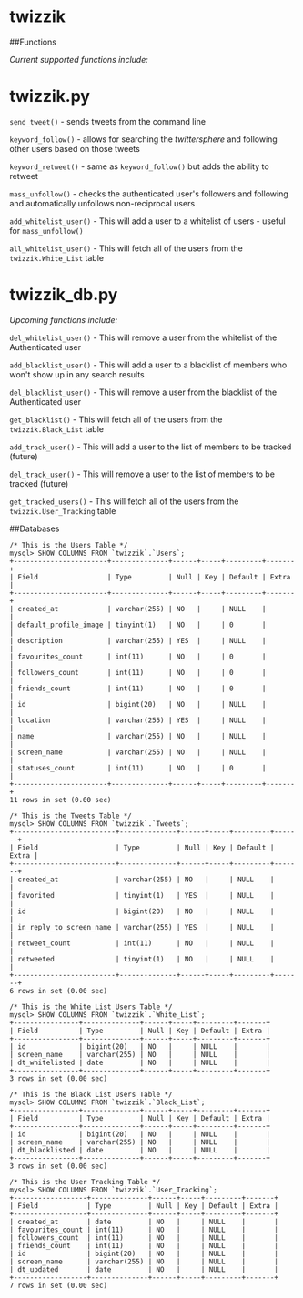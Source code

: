 twizzik
=======
##Functions

_Current supported functions include:_

**twizzik.py**  
 ========

`send_tweet()` - sends tweets from the command line  

`keyword_follow()` - allows for searching the _twittersphere_ and following other users based on those tweets  

`keyword_retweet()` - same as `keyword_follow()` but adds the ability to retweet  

`mass_unfollow()` - checks the authenticated user's followers and following and automatically unfollows non-reciprocal users  

`add_whitelist_user()` - This will add a user to a whitelist of users - useful for `mass_unfollow()`  

`all_whitelist_user()` - This will fetch all of the users from the `twizzik.White_List` table  

**twizzik_db.py**  
 ===========  

_Upcoming functions include:_  

`del_whitelist_user()` - This will remove a user from the whitelist of the Authenticated user

`add_blacklist_user()` - This will add a user to a blacklist of members who won't show up in any search results

`del_blacklist_user()` - This will remove a user from the blacklist of the Authenticated user  

`get_blacklist()` - This will fetch all of the users from the `twizzik.Black_List` table  

`add_track_user()` - This will add a user to the list of members to be tracked (future)  

`del_track_user()` - This will remove a user to the list of members to be tracked (future)  

`get_tracked_users()` - This will fetch all of the users from the `twizzik.User_Tracking` table  

##Databases
```
/* This is the Users Table */
mysql> SHOW COLUMNS FROM `twizzik`.`Users`;
+-----------------------+--------------+------+-----+---------+-------+
| Field                 | Type         | Null | Key | Default | Extra |
+-----------------------+--------------+------+-----+---------+-------+
| created_at            | varchar(255) | NO   |     | NULL    |       |
| default_profile_image | tinyint(1)   | NO   |     | 0       |       |
| description           | varchar(255) | YES  |     | NULL    |       |
| favourites_count      | int(11)      | NO   |     | 0       |       |
| followers_count       | int(11)      | NO   |     | 0       |       |
| friends_count         | int(11)      | NO   |     | 0       |       |
| id                    | bigint(20)   | NO   |     | NULL    |       |
| location              | varchar(255) | YES  |     | NULL    |       |
| name                  | varchar(255) | NO   |     | NULL    |       |
| screen_name           | varchar(255) | NO   |     | NULL    |       |
| statuses_count        | int(11)      | NO   |     | 0       |       |
+-----------------------+--------------+------+-----+---------+-------+
11 rows in set (0.00 sec)

```
```
/* This is the Tweets Table */
mysql> SHOW COLUMNS FROM `twizzik`.`Tweets`;
+-------------------------+--------------+------+-----+---------+-------+
| Field                   | Type         | Null | Key | Default | Extra |
+-------------------------+--------------+------+-----+---------+-------+
| created_at              | varchar(255) | NO   |     | NULL    |       |
| favorited               | tinyint(1)   | YES  |     | NULL    |       |
| id                      | bigint(20)   | NO   |     | NULL    |       |
| in_reply_to_screen_name | varchar(255) | YES  |     | NULL    |       |
| retweet_count           | int(11)      | NO   |     | NULL    |       |
| retweeted               | tinyint(1)   | NO   |     | NULL    |       |
+-------------------------+--------------+------+-----+---------+-------+
6 rows in set (0.00 sec)
```
```
/* This is the White List Users Table */
mysql> SHOW COLUMNS FROM `twizzik`.`White_List`;
+----------------+--------------+------+-----+---------+-------+
| Field          | Type         | Null | Key | Default | Extra |
+----------------+--------------+------+-----+---------+-------+
| id             | bigint(20)   | NO   |     | NULL    |       |
| screen_name    | varchar(255) | NO   |     | NULL    |       |
| dt_whitelisted | date         | NO   |     | NULL    |       |
+----------------+--------------+------+-----+---------+-------+
3 rows in set (0.00 sec)
```
```
/* This is the Black List Users Table */
mysql> SHOW COLUMNS FROM `twizzik`.`Black_List`;
+----------------+--------------+------+-----+---------+-------+
| Field          | Type         | Null | Key | Default | Extra |
+----------------+--------------+------+-----+---------+-------+
| id             | bigint(20)   | NO   |     | NULL    |       |
| screen_name    | varchar(255) | NO   |     | NULL    |       |
| dt_blacklisted | date         | NO   |     | NULL    |       |
+----------------+--------------+------+-----+---------+-------+
3 rows in set (0.00 sec)
```
```
/* This is the User Tracking Table */
mysql> SHOW COLUMNS FROM `twizzik`.`User_Tracking`;
+------------------+--------------+------+-----+---------+-------+
| Field            | Type         | Null | Key | Default | Extra |
+------------------+--------------+------+-----+---------+-------+
| created_at       | date         | NO   |     | NULL    |       |
| favourites_count | int(11)      | NO   |     | NULL    |       |
| followers_count  | int(11)      | NO   |     | NULL    |       |
| friends_count    | int(11)      | NO   |     | NULL    |       |
| id               | bigint(20)   | NO   |     | NULL    |       |
| screen_name      | varchar(255) | NO   |     | NULL    |       |
| dt_updated       | date         | NO   |     | NULL    |       |
+------------------+--------------+------+-----+---------+-------+
7 rows in set (0.00 sec)
```


